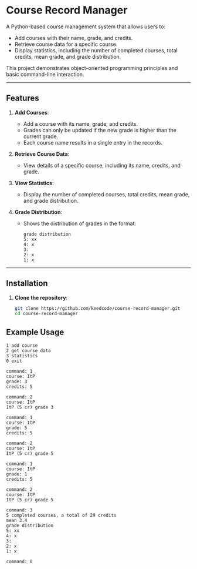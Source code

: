 # Course Record Manager

A Python-based course management system that allows users to:
- Add courses with their name, grade, and credits.
- Retrieve course data for a specific course.
- Display statistics, including the number of completed courses, total credits, mean grade, and grade distribution.

This project demonstrates object-oriented programming principles and basic command-line interaction.

---

## Features

1. **Add Courses**:
   - Add a course with its name, grade, and credits.
   - Grades can only be updated if the new grade is higher than the current grade.
   - Each course name results in a single entry in the records.

2. **Retrieve Course Data**:
   - View details of a specific course, including its name, credits, and grade.

3. **View Statistics**:
   - Display the number of completed courses, total credits, mean grade, and grade distribution.

4. **Grade Distribution**:
   - Shows the distribution of grades in the format:
     ```
     grade distribution
     5: xx
     4: x
     3:
     2: x
     1: x
     ```

---


## Installation

1. **Clone the repository**:
   ```sh
   git clone https://github.com/keedcode/course-record-manager.git
   cd course-record-manager

## Example Usage

```plaintext
1 add course
2 get course data
3 statistics
0 exit

command: 1
course: ItP
grade: 3
credits: 5

command: 2
course: ItP
ItP (5 cr) grade 3

command: 1
course: ItP
grade: 5
credits: 5

command: 2
course: ItP
ItP (5 cr) grade 5

command: 1
course: ItP
grade: 1
credits: 5

command: 2
course: ItP
ItP (5 cr) grade 5

command: 3
5 completed courses, a total of 29 credits
mean 3.4
grade distribution
5: xx
4: x
3:
2: x
1: x

command: 0



